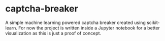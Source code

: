 # captcha-breaker
A simple machine learning powered captcha breaker created using scikit-learn.
For now the project is written inside a Jupyter notebook for a better visualization as this is just a proof of concept.
